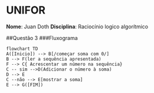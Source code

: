 # UNIFOR
**Nome**: Juan Doth
**Disciplina**: Raciocínio logico algorítmico

##Questão 3
###Fluxograma
```mermaid
flowchart TD
A([Inicio]) --> B[/começar soma com 0/]
B --> F(ler a sequência apresentada)
F --> C{ Acrescentar um número na sequência}
C -- sim -->D(Adicionar o número à soma)
D --> E
C --não --> E[mostrar a soma]
E --> G([FIM])
```
